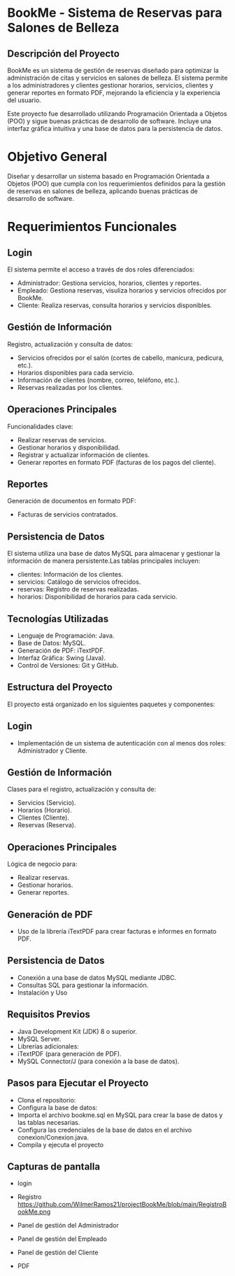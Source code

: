 # BookMe - Sistema de Reservas para Salones de Belleza
## Descripción del Proyecto

BookMe es un sistema de gestión de reservas diseñado para optimizar la administración de citas y servicios en salones de belleza. El sistema permite a los administradores y clientes gestionar horarios, servicios, clientes y generar reportes en formato PDF, mejorando la eficiencia y la experiencia del usuario.

Este proyecto fue desarrollado utilizando Programación Orientada a Objetos (POO) y sigue buenas prácticas de desarrollo de software. Incluye una interfaz gráfica intuitiva y una base de datos para la persistencia de datos.

# Objetivo General

Diseñar y desarrollar un sistema basado en Programación Orientada a Objetos (POO) que cumpla con los requerimientos definidos para la gestión de reservas en salones de belleza, aplicando buenas prácticas de desarrollo de software.

# Requerimientos Funcionales

## Login

El sistema permite el acceso a través de dos roles diferenciados:
- Administrador: Gestiona servicios, horarios, clientes y reportes.
- Empleado: Gestiona reservas, visuliza horarios y servicios ofrecidos por BookMe.
- Cliente: Realiza reservas, consulta horarios y        servicios disponibles.
## Gestión de Información

Registro, actualización y consulta de datos:
- Servicios ofrecidos por el salón (cortes de cabello, manicura, pedicura, etc.).
- Horarios disponibles para cada servicio.
- Información de clientes (nombre, correo, teléfono, etc.).
- Reservas realizadas por los clientes.
## Operaciones Principales

Funcionalidades clave:
- Realizar reservas de servicios.
- Gestionar horarios y disponibilidad.
- Registrar y actualizar información de clientes.
- Generar reportes en formato PDF (facturas de los pagos del cliente).
## Reportes

Generación de documentos en formato PDF:
- Facturas de servicios contratados.

## Persistencia de Datos

El sistema utiliza una base de datos MySQL para almacenar y gestionar la información de manera persistente.Las tablas principales incluyen:
- clientes: Información de los clientes.
- servicios: Catálogo de servicios ofrecidos.
- reservas: Registro de reservas realizadas.
- horarios: Disponibilidad de horarios para cada servicio.
## Tecnologías Utilizadas

- Lenguaje de Programación: Java.
- Base de Datos: MySQL.
- Generación de PDF: iTextPDF.
- Interfaz Gráfica: Swing (Java).
- Control de Versiones: Git y GitHub.
## Estructura del Proyecto

El proyecto está organizado en los siguientes paquetes y componentes:

## Login

- Implementación de un sistema de autenticación con al menos dos roles: Administrador y Cliente.

## Gestión de Información

Clases para el registro, actualización y consulta de:
- Servicios (Servicio).
- Horarios (Horario).
- Clientes (Cliente).
- Reservas (Reserva).
## Operaciones Principales

Lógica de negocio para:
- Realizar reservas.
- Gestionar horarios.
- Generar reportes.
## Generación de PDF

- Uso de la librería iTextPDF para crear facturas e informes en formato PDF.
## Persistencia de Datos

- Conexión a una base de datos MySQL mediante JDBC.
- Consultas SQL para gestionar la información.
- Instalación y Uso

## Requisitos Previos

- Java Development Kit (JDK) 8 o superior.
- MySQL Server.
- Librerías adicionales:
- iTextPDF (para generación de PDF).
- MySQL Connector/J (para conexión a la base de datos).
## Pasos para Ejecutar el Proyecto

- Clona el repositorio:
- Configura la base de datos:
- Importa el archivo bookme.sql en MySQL para crear la base de datos y las tablas necesarias.
- Configura las credenciales de la base de datos en el archivo conexion/Conexion.java.
- Compila y ejecuta el proyecto

## Capturas de pantalla

- login 

- Registro
https://github.com/WilmerRamos21/projectBookMe/blob/main/RegistroBookMe.png
- Panel de gestión del Administrador

- Panel de gestión del Empleado

- Panel de gestión del Cliente

- PDF
